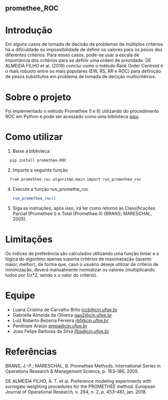 ## promethee_ROC

# Introdução
Em alguns casos de tomada de decisão de problemas de múltiplos critérios há a dificuldade ou impossibilidade de definir os valores para os pesos dos diferentes critérios. Para esses casos, pode-se usar a escala de importância dos critérios para se definir uma ordem de prioridade. DE ALMEIDA FILHO et al. (2018) conclui como o método Rank Order Centroid é o mais robusto entre os mais populares (EW, RS, RR e ROC) para definição de pesos substitutos em problema de tomada de decição multicritéirios. 

# Sobre o projeto
Foi implementado o método Promethee (I e II) utilizando do procedimento ROC em Python e pode ser acessado como uma biblioteca [aqui](https://pypi.org/project/promethee-ROC/0.1/).

# Como utilizar

1. Baixe a biblioteca
```bash
  pip install promethee-ROC
 ```
2. Importe a seguinte função
 ```bash
   from promethee_roc.algoritmo.main import run_promethee_roc
   ```
4. Execute a função run_promethe_roc
   ```bash
   run_promethee_roc()
   ```
5. Siga as instruções, após isso, irá ter como retorno as Classificações Parcial (Promethee I) e Total (Promethee II) (BRANS; MARESCHAL, 2005).

# Limitações
Os índices de preferência são calculados utilizando uma função limiar e a lógica do algoritmo apenas suporta critérios de maximazação (quanto maior, melhor), de forma que, caso o usuário deseje utilizar de critério de minimização, deverá manualmente normalizar os valores (multiplicando todos por 1/x*2, sendo x o valor do critério).

# Equipe
* Luana Cristina de Carvalho Brito <lccb@cin.ufpe.br>
* Gabrielle Almeida de Oliveira <gao2@cin.ufpe.br>
* Luiz Roberto Bezerra Ferreira <rbf@cin.ufpe.br>
* Penélope Araújo <pmpa@cin.ufpe.br>
* Joao Felipe Barbosa da Silva <jfbs@cin.ufpe.br>

# Referências
BRANS, J.-P.; MARESCHAL, B. Promethee Methods. International Series in Operations Research & Management Science, p. 163–186, 2005.

DE ALMEIDA FILHO, A. T. et al. Preference modeling experiments with surrogate weighting procedures for the PROMETHEE method. European Journal of Operational Research, v. 264, n. 2, p. 453–461, jan. 2018.
